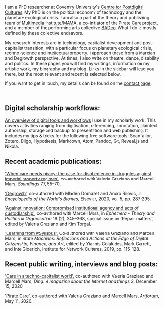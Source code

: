 <!--
.. title: ¡Hola compañera/-o!
.. author: Tomislav Medak
.. date: 2018-02-05 19:52:05 UTC
.. description: This is Tomislav Medak's website. Here you'll find his writing, artistic work, biography, blog and contact.
-->

I am a PhD researcher at Coventry University's [Centre for Postdigital Cultures](http://www.coventry.ac.uk/research/areas-of-research/postdigital-cultures/). My PhD is on the political economy of technology and the planetary ecological crisis. I am also a part of the theory and publishing team of [Multimedia Institute/MAMA](http://www.mi2.hr/en/), a co-initiator of the [Pirate Care](https://pirate.care) project, and a member of the performing arts collective [BADco](http://badco.hr/). What I do is mostly defined by these collective endeavors.

My research interests are in technology, capitalist development and post-capitalist transition, with a particular focus on planetary ecological crisis, techno-science and intellectual property. I approach these from a Marxian and Degrowth perspective. At times, I also write on theatre, dance, disability and politics. In these pages you will find my writings, information on my artistic work, my biography and my blog. Links in the sidebar will lead you there, but the most relevant and recent is selected below.

If you want to get in touch, my details can be found on the [contact page](/en/contact/).

<br>

## Digital scholarship workflows:

[An overview of digital tools and workflows](/en/workflows/) I use in my scholarly work. This covers activities ranging from digitisation, referencing, annotation, plaintext authorship, storage and backup, to presentation and web publishing. It includes my tips & tricks for the following free software tools: ScanTailor, Zotero, Diigo, Hypothesis, Markdown, Atom, Pandoc, Git, Reveal.js and Nikola.

## Recent academic publications:

['When care needs piracy: the case for disobedience in struggles against imperial property regimes'](https://lwbooks.co.uk/product/when-care-needs-piracy-the-case-for-disobedience-in-struggles-against-imperial-property-regimes), co-authored with Valeria Graziano and Marcell Mars, *Soundings* 77, 55–70.

[‘Degrowth’](http://www.sciencedirect.com/science/article/pii/B9780124095489120810), co-authored with Mladen Domazet and Andro Rilović, in *Encyclopedia of the World's Biomes*, Elsevier, 2020, vol. 5, pp. 287-295.

['Against innovation: Compromised institutional agency and acts of custodianship'](http://www.ephemerajournal.org/contribution/against-innovation-compromised-institutional-agency-and-acts-custodianship), co-authored with Marcell Mars, in *Ephemera - Theory and Politics in Organisation* 19 (2), 345–368, special issue on 'Repair matters', edited by Valeria Graziano and Kim Torgal.

['Learning from #Syllabus'](https://issuu.com/instituteofnetworkcultures/docs/statemachines_v14_zondermarks/115), Co-authored with Valeria Graziano and Marcell Mars, in *State Machines: Reflections and Actions at the Edge of Digital Citizenship, Finance, and Art*, edited by Yiannis Colakides, Mark Garrett, and Inte Gloerich, Institute for Network Cultures, 2019, pp. 115-128.

## Recent public writing, interviews and blog posts:

['Care in a techno-capitalist world'](https://dingdingding.org/issue-3/care-in-a-techno-capitalist-world/), co-authored with Valeria Graziano and Marcell Mars, *Ding: A magazine about the Internet and things* 3, December 15, 2020.

['Pirate Care'](https://www.artforum.com/slant/valeria-graziano-marcell-mars-and-tomlsav-medak-on-the-care-crisis-83037), co-authored with Valeria Graziano and Marcell Mars, *Artforum*, May 11, 2020.
